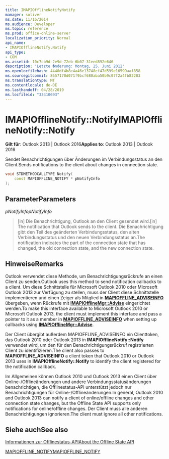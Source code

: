 ```yaml
---
title: IMAPIOfflineNotifyNotify
manager: soliver
ms.date: 11/16/2014
ms.audience: Developer
ms.topic: reference
ms.prod: office-online-server
localization_priority: Normal
api_name:
- IMAPIOfflineNotify.Notify
api_type:
- COM
ms.assetid: 10c7cb9d-2e9d-72eb-6b07-31eed892e646
description: 'Letzte �nderung: Montag, 25. Juni 2012'
ms.openlocfilehash: 4440df4b8e4a46e13748cf47d599e16599aaf858
ms.sourcegitcommit: 8657170d071f9bcf680aba50b9c07f2a4fb82283
ms.translationtype: MT
ms.contentlocale: de-DE
ms.lasthandoff: 04/28/2019
ms.locfileid: "33410693"
---
```

# <a name="imapiofflinenotifynotify"></a><span data-ttu-id="a7c6a-103">IMAPIOfflineNotify::Notify</span><span class="sxs-lookup"><span data-stu-id="a7c6a-103">IMAPIOfflineNotify::Notify</span></span>

  
  
<span data-ttu-id="a7c6a-104">**Gilt für**: Outlook 2013 | Outlook 2016</span><span class="sxs-lookup"><span data-stu-id="a7c6a-104">**Applies to**: Outlook 2013 | Outlook 2016</span></span> 
  
<span data-ttu-id="a7c6a-105">Sendet Benachrichtigungen über Änderungen im Verbindungsstatus an den Client.</span><span class="sxs-lookup"><span data-stu-id="a7c6a-105">Sends notifications to the client about changes in connection state.</span></span>
  
```cpp
void STDMETHODCALLTYPE Notify(  
    const MAPIOFFLINE_NOTIFY * pNotifyInfo 
);
```

## <a name="parameters"></a><span data-ttu-id="a7c6a-106">Parameter</span><span class="sxs-lookup"><span data-stu-id="a7c6a-106">Parameters</span></span>

 <span data-ttu-id="a7c6a-107">_pNotifyInfo_</span><span class="sxs-lookup"><span data-stu-id="a7c6a-107">_pNotifyInfo_</span></span>
  
> <span data-ttu-id="a7c6a-108">[in] Die Benachrichtigung, Outlook an den Client gesendet wird.</span><span class="sxs-lookup"><span data-stu-id="a7c6a-108">[in] The notification that Outlook sends to the client.</span></span> <span data-ttu-id="a7c6a-109">Die Benachrichtigung gibt den Teil des geänderten Verbindungsstatus, den alten Verbindungsstatus und den neuen Verbindungsstatus an.</span><span class="sxs-lookup"><span data-stu-id="a7c6a-109">The notification indicates the part of the connection state that has changed, the old connection state, and the new connection state.</span></span>
    
## <a name="remarks"></a><span data-ttu-id="a7c6a-110">Hinweise</span><span class="sxs-lookup"><span data-stu-id="a7c6a-110">Remarks</span></span>

<span data-ttu-id="a7c6a-111">Outlook verwendet diese Methode, um Benachrichtigungsrückrufe an einen Client zu senden.</span><span class="sxs-lookup"><span data-stu-id="a7c6a-111">Outlook uses this method to send notification callbacks to a client.</span></span> <span data-ttu-id="a7c6a-112">Um diese Schnittstelle für Microsoft Outlook 2010 oder Microsoft Outlook 2013 zur Verfügung zu stellen, muss der Client diese Schnittstelle implementieren und einen Zeiger als Mitglied in **[MAPIOFFLINE_ADVISEINFO](mapioffline_adviseinfo.md)** übergeben, wenn Rückrufe mit **[IMAPIOfflineMgr::Advise](imapiofflinemgr-advise.md)** eingerichtet werden.</span><span class="sxs-lookup"><span data-stu-id="a7c6a-112">To make this interface available to Microsoft Outlook 2010 or Microsoft Outlook 2013, the client must implement this interface and pass a pointer to it as a member in **[MAPIOFFLINE_ADVISEINFO](mapioffline_adviseinfo.md)** when setting up callbacks using **[IMAPIOfflineMgr::Advise](imapiofflinemgr-advise.md)**.</span></span> 
  
<span data-ttu-id="a7c6a-113">Der Client übergibt  außerdem MAPIOFFLINE_ADVISEINFO ein Clienttoken, das Outlook 2010 oder Outlook 2013 in **IMAPIOfflineNotify::Notify** verwendet wird, um den für den Benachrichtigungsrückruf registrierten Client zu identifizieren.</span><span class="sxs-lookup"><span data-stu-id="a7c6a-113">The client also passes to **MAPIOFFLINE_ADVISEINFO** a client token that Outlook 2010 or Outlook 2013 uses in **IMAPIOfflineNotify::Notify** to identify the client registered for the notification callback.</span></span> 
  
<span data-ttu-id="a7c6a-114">Im Allgemeinen können Outlook 2010 und Outlook 2013 einen Client über Online-/Offlineänderungen und andere Verbindungsstatusänderungen benachrichtigen, die Offlinestatus-API unterstützt jedoch nur Benachrichtigungen für Online-/Offlineänderungen.</span><span class="sxs-lookup"><span data-stu-id="a7c6a-114">In general, Outlook 2010 and Outlook 2013 can notify a client of online/offline changes and other connection state changes, but the Offline State API supports only notifications for online/offline changes.</span></span> <span data-ttu-id="a7c6a-115">Der Client muss alle anderen Benachrichtigungen ignorieren.</span><span class="sxs-lookup"><span data-stu-id="a7c6a-115">The client must ignore all other notifications.</span></span>
  
## <a name="see-also"></a><span data-ttu-id="a7c6a-116">Siehe auch</span><span class="sxs-lookup"><span data-stu-id="a7c6a-116">See also</span></span>



[<span data-ttu-id="a7c6a-117">Informationen zur Offlinestatus-API</span><span class="sxs-lookup"><span data-stu-id="a7c6a-117">About the Offline State API</span></span>](about-the-offline-state-api.md)
  
[<span data-ttu-id="a7c6a-118">MAPIOFFLINE_NOTIFY</span><span class="sxs-lookup"><span data-stu-id="a7c6a-118">MAPIOFFLINE_NOTIFY</span></span>](mapioffline_notify.md)

